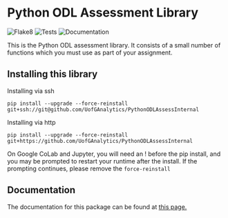 # Python ODL Assessment Library

![Flake8](https://github.com/UofGAnalytics/PythonODLAssessInternal/actions/workflows/flake8.yml/badge.svg)
![Tests](https://github.com/UofGAnalytics/PythonODLAssessInternal/actions/workflows/python-package.yml/badge.svg)
![Documentation](https://github.com/UofGAnalytics/PythonODLAssessInternal/actions/workflows/documentation.yml/badge.svg)

This is the Python ODL assessment library. It consists of a small number of functions which you must use as part of your assignment.

## Installing this library

Installing via ssh
```
pip install --upgrade --force-reinstall git+ssh://git@github.com/UofGAnalytics/PythonODLAssessInternal
```

Installing via http
```
pip install --upgrade --force-reinstall git+https://github.com/UofGAnalytics/PythonODLAssessInternal
```

On Google CoLab and Jupyter, you will need an ! before the pip install, and you may be prompted to restart your runtime after the install. If the prompting continues, please remove the ```force-reinstall```

## Documentation

The documentation for this package can be found at
[this page.](https://uofganalytics.github.io/PythonODLAssessInternal/)
